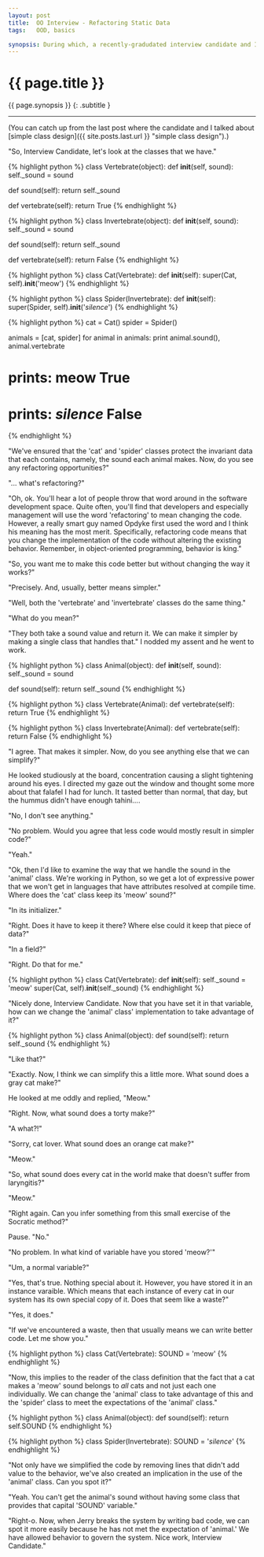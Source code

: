 ```yaml
---
layout: post
title:  OO Interview - Refactoring Static Data
tags:   OOD, basics

synopsis: During which, a recently-gradudated interview candidate and I talk about refactoring static data.
---
```


# {{ page.title }}

{{ page.synopsis }}
{: .subtitle }

-----

(You can catch up from the last post where the candidate and I talked about
[simple class design]({{ site.posts.last.url }} "simple class design").)

"So, Interview Candidate, let's look at the classes that we have."

{% highlight python %}
class Vertebrate(object):
  def __init__(self, sound):
    self._sound = sound

  def sound(self):
    return self._sound

  def vertebrate(self):
    return True
{% endhighlight %}

{% highlight python %}
class Invertebrate(object):
  def __init__(self, sound):
    self._sound = sound

  def sound(self):
    return self._sound

  def vertebrate(self):
    return False
{% endhighlight %}

{% highlight python %}
class Cat(Vertebrate):
  def __init__(self):
    super(Cat, self).__init__('meow')
{% endhighlight %}

{% highlight python %}
class Spider(Invertebrate):
  def __init__(self):
    super(Spider, self).__init__('*silence*')
{% endhighlight %}

{% highlight python %}
cat = Cat()
spider = Spider()

animals = [cat, spider]
for animal in animals:
  print animal.sound(), animal.vertebrate

# prints: meow True
# prints: *silence* False
{% endhighlight %}

"We've ensured that the 'cat' and 'spider' classes protect the invariant data
that each contains, namely, the sound each animal makes. Now, do you see any
refactoring opportunities?"

"... what's refactoring?"

"Oh, ok. You'll hear a lot of people throw that word around in the software
development space. Quite often, you'll find that developers and especially
management will use the word 'refactoring' to mean changing the code. However,
a really smart guy named Opdyke first used the word and I think his meaning
has the most merit. Specifically, refactoring code means that you change the
implementation of the code without altering the existing behavior. Remember,
in object-oriented programming, behavior is king."

"So, you want me to make this code better but without changing the
way it works?"

"Precisely. And, usually, better means simpler."

"Well, both the 'vertebrate' and 'invertebrate' classes do the same thing."

"What do you mean?"

"They both take a sound value and return it. We can make it simpler by making
a single class that handles that." I nodded my assent and he went to work.

{% highlight python %}
class Animal(object):
  def __init__(self, sound):
    self._sound = sound

  def sound(self):
    return self._sound
{% endhighlight %}

{% highlight python %}
class Vertebrate(Animal):
  def vertebrate(self):
    return True
{% endhighlight %}

{% highlight python %}
class Invertebrate(Animal):
  def vertebrate(self):
    return False
{% endhighlight %}

"I agree. That makes it simpler. Now, do you see anything else that we can
simplify?"

He looked studiously at the board, concentration causing a slight tightening
around his eyes. I directed my gaze out the window and thought some more about
that falafel I had for lunch. It tasted better than normal, that day, but the
hummus didn't have enough tahini....

"No, I don't see anything."

"No problem. Would you agree that less code would mostly result in simpler
code?"

"Yeah."

"Ok, then I'd like to examine the way that we handle the sound in the
'animal' class. We're working in Python, so we get a lot of expressive power
that we won't get in languages that have attributes resolved at compile time.
Where does the 'cat' class keep its 'meow' sound?"

"In its initializer."

"Right. Does it have to keep it there? Where else could it keep that piece of
data?"

"In a field?"

"Right. Do that for me."

{% highlight python %}
class Cat(Vertebrate):
  def __init__(self):
    self._sound = 'meow'
    super(Cat, self).__init__(self._sound)
{% endhighlight %}

"Nicely done, Interview Candidate. Now that you have set it in that variable,
how can we change the 'animal' class' implementation to take advantage of it?"

{% highlight python %}
class Animal(object):
  def sound(self):
    return self._sound
{% endhighlight %}

"Like that?"

"Exactly. Now, I think we can simplify this a little more. What sound does a
gray cat make?"

He looked at me oddly and replied, "Meow."

"Right. Now, what sound does a torty make?"

"A what?!"

"Sorry, cat lover. What sound does an orange cat make?"

"Meow."

"So, what sound does every cat in the world make that doesn't suffer from
laryngitis?"

"Meow."

"Right again. Can you infer something from this small exercise of the Socratic
method?"

Pause. "No."

"No problem. In what kind of variable have you stored 'meow?'"

"Um, a normal variable?"

"Yes, that's true. Nothing special about it. However, you have stored it in
an instance varaible. Which means that each instance of every cat in our
system has its own special copy of it. Does that seem like a waste?"

"Yes, it does."

"If we've encountered a waste, then that usually means we can write better
code. Let me show you."

{% highlight python %}
class Cat(Vertebrate):
  SOUND = 'meow'
{% endhighlight %}

"Now, this implies to the reader of the class definition that the fact that a
cat makes a 'meow' sound belongs to _all_ cats and not just each one
individually. We can change the 'animal' class to take advantage of this and
the 'spider' class to meet the expectations of the 'animal' class."

{% highlight python %}
class Animal(object):
  def sound(self):
    return self.SOUND
{% endhighlight %}

{% highlight python %}
class Spider(Invertebrate):
  SOUND = '*silence*'
{% endhighlight %}

"Not only have we simplified the code by removing lines that didn't add value
to the behavior, we've also created an implication in the use of the 'animal'
class. Can you spot it?"

"Yeah. You can't get the animal's sound without having some class that
provides that capital 'SOUND' variable."

"Right-o. Now, when Jerry breaks the system by writing bad code, we can spot
it more easily because he has not met the expectation of 'animal.' We have
allowed behavior to govern the system. Nice work, Interview Candidate."

